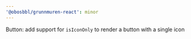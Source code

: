 ```yaml
---
'@obosbbl/grunnmuren-react': minor
---
```


Button: add support for `isIconOnly` to render a button with a single icon

